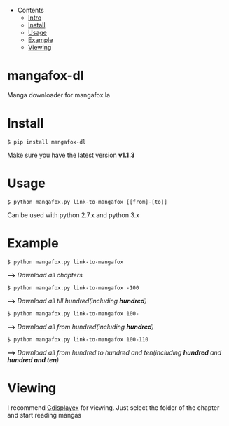 - Contents
  - [Intro](https://github.com/Dragneel1234/mangafox-dl#mangafox-dl)
  - [Install](https://github.com/Dragneel1234/mangafox-dl#install)
  - [Usage](https://github.com/Dragneel1234/mangafox-dl#usage)
  - [Example](https://github.com/Dragneel1234/mangafox-dl#example)
  - [Viewing](https://github.com/Dragneel1234/mangafox-dl#viewing)

# mangafox-dl
Manga downloader for mangafox.la

# **Install**
    $ pip install mangafox-dl
    
Make sure you have the latest version **v1.1.3**

# **Usage**
    $ python mangafox.py link-to-mangafox [[from]-[to]]
    
Can be used with python 2.7.x and python 3.x

# **Example**
    $ python mangafox.py link-to-mangafox
**-->** *Download all chapters*

    $ python mangafox.py link-to-mangafox -100
**-->** *Download all till hundred(including **hundred**)*

    $ python mangafox.py link-to-mangafox 100-
**-->** *Download all from hundred(including **hundred**)*

    $ python mangafox.py link-to-mangafox 100-110
**-->** *Download all from hundred to hundred and ten(including **hundred** and **hundred and ten**)*

# Viewing
I recommend [Cdisplayex](http://www.cdisplayex.com/) for viewing. 
Just select the folder of the chapter and start reading mangas
